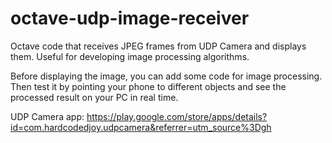 # octave-udp-image-receiver
Octave code that receives JPEG frames from UDP Camera and displays them. Useful for developing image processing algorithms.

Before displaying the image, you can add some code for image processing. Then test it by pointing your phone to different objects and see the processed result on your PC in real time.

UDP Camera app:
https://play.google.com/store/apps/details?id=com.hardcodedjoy.udpcamera&referrer=utm_source%3Dgh

